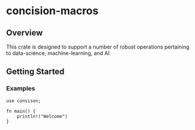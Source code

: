 # concision-macros

## Overview
This crate is designed to support a number of robust operations pertaining to data-science, machine-learning, and AI.

## Getting Started

### Examples
    
    use consison;
    
    fn main() {
        println!("Welcome")
    }